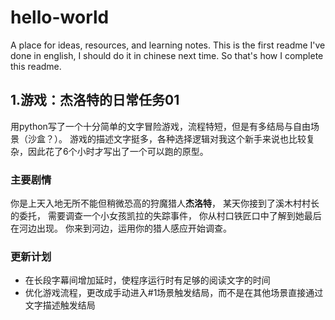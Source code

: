 # hello-world
A place for ideas, resources, and learning notes.
This is the first readme I've done in english, I should do it in chinese next time. So that's how I complete this readme.
## 1.游戏：杰洛特的日常任务01
用python写了一个十分简单的文字冒险游戏，流程特短，但是有多结局与自由场景（沙盒？）。
游戏的描述文字挺多，各种选择逻辑对我这个新手来说也比较复杂，因此花了6个小时才写出了一个可以跑的原型。
### 主要剧情
你是上天入地无所不能但稍微恐高的狩魔猎人**杰洛特**，
某天你接到了溪木村村长的委托，
需要调查一个小女孩凯拉的失踪事件，
你从村口铁匠口中了解到她最后在河边出现。
你来到河边，运用你的猎人感应开始调查。
### 更新计划
- 在长段字幕间增加延时，使程序运行时有足够的阅读文字的时间
- 优化游戏流程，更改成手动进入#1场景触发结局，而不是在其他场景直接通过文字描述触发结局

